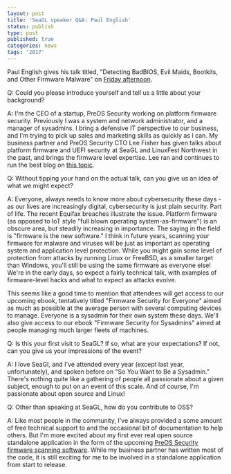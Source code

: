 ```yaml
---
layout: post
title: 'SeaGL speaker Q&A: Paul English'
status: publish
type: post
published: true
categories: news
tags: '2017'
---
```



Paul English gives his talk titled, "Detecting BadBIOS, Evil Maids, Bootkits, and Other Firmware Malware" on [Friday afternoon](https://osem.seagl.org/conferences/seagl2017/program/proposals/374).

Q: Could you please introduce yourself and tell us a little about your background?
 
A: I'm the CEO of a startup, PreOS Security working on platform firmware security. Previously I was a system and network administrator, and a manager of sysadmins. I bring a defensive IT perspective to our business, and I'm trying to pick up sales and marketing skills as quickly as I can. My business partner and PreOS Security CTO Lee Fisher has given talks about platform firmware and UEFI security at SeaGL and LinuxFest Northwest in the past, and brings the firmware level expertise. Lee ran and continues to run the best blog on [this topic](https://firmwaresecurity.com).

Q: Without tipping your hand on the actual talk, can you give us an idea of what we might expect?

A: Everyone, always needs to know more about cybersecurity these days - as our lives are increasingly digital, cybersecurity is just plain security. Part of life. The recent Equifax breaches illustrate the issue. Platform firmware (as opposed to IoT style "full blown operating system-as-firmware") is an obscure area, but steadily increasing in importance. The saying in the field is "firmware is the new software." I think in future years, scanning your firmware for malware and viruses will be just as important as operating system and application level protection. While you might gain some level of protection from attacks by running Linux or FreeBSD, as a smaller target than Windows, you'll still be using the same firmware as everyone else! We're in the early days, so expect a fairly technical talk, with examples of firmware-level hacks and what to expect as attacks evolve.

This seems like a good time to mention that attendees will get access to our upcoming ebook, tentatively titled "Firmware Security for Everyone" aimed as much as possible at the average person with several computing devices to manage. Everyone is a sysadmin for their own system these days. We'll also give access to our ebook "Firmware Security for Sysadmins" aimed at people managing much larger fleets of machines.


Q: Is this your first visit to SeaGL? If so, what are your expectations? If not, can you give us your impressions of the event?
 
A: I love SeaGl, and I've attended every year (except last year, unfortunately), and spoken before on "So You Want to Be a Sysadmin."  There's nothing quite like a gathering of people all passionate about a given subject, enough to put on an event of this scale. And of course, I'm passionate about open source and Linux!

Q: Other than speaking at SeaGL, how do you contribute to OSS?

A: Like most people in the community, I've always provided a some amount of free technical support to and the occasional bit of documentation to help others. But I'm more excited about my first ever real open source standalone application in the form of the upcoming [PreOS Security firmware scanning software](https://preossec.com/). While my business partner has written most of the code, it is still exciting for me to be involved in a standalone application from start to release.




